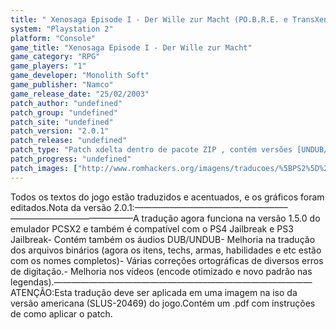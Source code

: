 ```yaml
---
title: " Xenosaga Episode I - Der Wille zur Macht (PO.B.R.E. e TransXeno)"
system: "Playstation 2"
platform: "Console"
game_title: "Xenosaga Episode I - Der Wille zur Macht"
game_category: "RPG"
game_players: "1"
game_developer: "Monolith Soft"
game_publisher: "Namco"
game_release_date: "25/02/2003"
patch_author: "undefined"
patch_group: "undefined"
patch_site: "undefined"
patch_version: "2.0.1"
patch_release: "undefined"
patch_type: "Patch xdelta dentro de pacote ZIP , contém versões [UNDUB/DUB]"
patch_progress: "undefined"
patch_images: ["http://www.romhackers.org/imagens/traducoes/%5BPS2%5D%20Xenosaga%20Episode%20I%20-%20POBRE%20e%20Transxeno%20-%201.jpg","http://www.romhackers.org/imagens/traducoes/%5BPS2%5D%20Xenosaga%20Episode%20I%20-%20POBRE%20e%20Transxeno%20-%202.jpg","http://www.romhackers.org/imagens/traducoes/%5BPS2%5D%20Xenosaga%20Episode%20I%20-%20POBRE%20e%20Transxeno%20-%203.jpg"]
---
```

Todos os textos do jogo estão traduzidos e acentuados, e os gráficos foram editados.Nota da versão 2.0.1:—————————————————–——————————————A tradução agora funciona na versão 1.5.0 do emulador PCSX2 e também é compatível com o PS4 Jailbreak e PS3 Jailbreak- Contém também os áudios DUB/UNDUB- Melhoria na tradução dos arquivos binários (agora os itens, techs, armas, habilidades e etc estão com os nomes completos)- Várias correções ortográficas de diversos erros de digitação.- Melhoria nos vídeos (encode otimizado e novo padrão nas legendas).—————————————————–————————————ATENÇÃO:Esta tradução deve ser aplicada em uma imagem na iso da versão americana (SLUS-20469) do jogo.Contém um .pdf com instruções de como aplicar o patch.